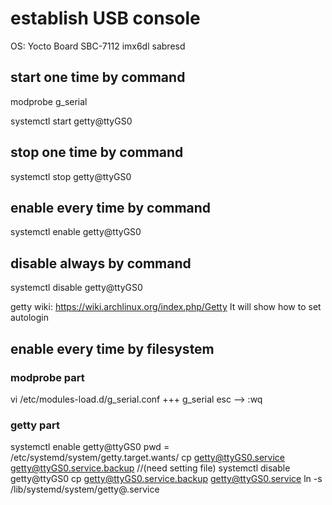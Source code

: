 # establish USB console
OS: Yocto
Board SBC-7112 imx6dl sabresd

## start one time by command 
modprobe g_serial

systemctl start getty@ttyGS0
## stop one time by command 
systemctl stop getty@ttyGS0
## enable every time by command 
systemctl enable getty@ttyGS0
## disable always by command 
systemctl disable getty@ttyGS0

getty wiki: https://wiki.archlinux.org/index.php/Getty
It will show how to set autologin

## enable every time by filesystem
### modprobe part
vi /etc/modules-load.d/g_serial.conf
+++ g_serial
esc --> :wq

### getty part
systemctl enable getty@ttyGS0
pwd = /etc/systemd/system/getty.target.wants/
cp getty@ttyGS0.service getty@ttyGS0.service.backup //(need setting file)
systemctl disable getty@ttyGS0
cp getty@ttyGS0.service.backup getty@ttyGS0.service
ln -s /lib/systemd/system/getty@.service


